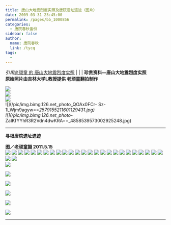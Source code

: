 ```yaml
---
title: 唐山大地震烈度实照及唐院遗址遗迹（图片）
date: 2009-03-31 23:45:00
permalink: /pages/bb_1000856
categories: 
  - 唐院春秋备份
sidebar: false
author: 
  name: 唐院春秋
  link: /tycq
tags: 
  - 
---
```


_引用_[老顽童 的 唐山大地震烈度实照](http://epei1008.blog.163.com/) |  |  |  **珍贵资料—唐山大地震烈度实照  
原始照片由吉林大学L教授提供 老顽童翻拍制作**  
  
![](/pic/img.bimg.126.net_photo_XdE1ceOFUvS2tj88SsBqjQ==_2885118511285662714.jpg)  
![](/pic/img.bimg.126.net_photo_pFEkYfvObxxFJwSY0plqWQ==_3109172592746300272.jpg)  
![](/pic/img.bimg.126.net_photo_LyzLN5rDioJ62kgs7cKBBg==_2579155211601129472.jpg)  
![](/pic/img.bimg.126.net_photo_QOAx0FCr-
Sz-1LWjm9agyw==_2579155211601129431.jpg)  
![](/pic/img.bimg.126.net_photo_-
ZaIKfYYhR3R2Vdn4dwKRA==_4858539573002925248.jpg)  

* * *

  
**寻根唐院遗址遗迹**

**图／老顽童摄 2011.5.15**  
![](/pic/img5.ph.126.net_2STt9ip944j4vdEmbTYi6g==_2518075141671216255.jpg)
![](/pic/img2.ph.126.net_Uck4Qr45ulJIXQ18FA0esw==_1091841434678137942.jpg)
![](/pic/img5.ph.126.net__8t24BZ_Jb3yGD5zDE43cw==_3073706745698047435.jpg)
![](/pic/img6.ph.126.net_HJyVZSmMfEEZDVFTX7XpTw==_1580481994248014836.jpg)
![](/pic/img2.ph.126.net_i8Lvw_82webRtngmMqCq2Q==_3078210345325411062.jpg)
![](/pic/img4.ph.126.net_NmYokVmSyjxBdyOEZIQwaw==_26740122805199224.jpg)
![](/pic/img0.ph.126.net_yIT-d-jobOvwSzEW4thuQw==_103582791447204350.jpg)
![](/pic/img1.ph.126.net_X2HwyOQPmDY1mtNcoVEXNA==_1351361363205539101.jpg)
![](/pic/img8.ph.126.net_lZknmC3t9pvzZeCyXv3Ifw==_6597221499260857658.jpg)
![](/pic/img9.ph.126.net_hLboqXtZG_7co3-F3Smdpw==_2489083219069824599.jpg)
![](/pic/img9.ph.126.net_z-fQAq_FINoHXJ8YSw5qNQ==_1003739766967881449.jpg)
![](/pic/img9.ph.126.net_8AJEzT1LYJD280WhxC7jpA==_1351361363205539079.jpg)
![](/pic/img2.ph.126.net_ZdPJMgn2ZE4U_6YVqo0o8w==_3067514296210229802.jpg)
![](/pic/img8.ph.126.net_0LHKcKJw14x_6b1GFwYiZA==_1273955744610112998.jpg)
![](/pic/img4.ph.126.net_QMUYWeNY1Meb97ck1aPQLQ==_994451092736436104.jpg)
![](/pic/img8.ph.126.net_PX9Jima0vzLQ1WBhEHj_tg==_1326028615301583358.jpg)
![](/pic/img6.ph.126.net_uFWZVaOWzUGigdzfTnPJGQ==_2479231594884961226.jpg)
![](/pic/img3.ph.126.net_JQCjA5BNGO6xf3AXNtD0zg==_2627005957658229333.jpg)
![](/pic/img9.ph.126.net_vqPjlzPVr8eUFlSUEnAvmw==_2658531155049831789.jpg)
![](/pic/img2.ph.126.net_CPqrbqZngNdw4djZVBQjqw==_1579919044294594262.jpg)
![](/pic/img4.ph.126.net_8KJPWwDXQbnLHxzeCxfcHA==_2581407011431106204.jpg)
![](/pic/img5.ph.126.net_s8QRfxS5ohrWDyUVOEc-aQ==_6597255584121317145.jpg)
![](/pic/img0.ph.126.net_LI42hyv90qmEgi42021U3g==_3076802970441860230.jpg)
![](/pic/img1.ph.126.net_ep6NAgT5elWnxYmyX49HPQ==_3092847044114365971.jpg)
![](/pic/img6.ph.126.net_9nhaxH8TMH5uyAWlKzo5zw==_1579637569317882866.jpg)
![](/pic/img3.ph.126.net_-DTlckGzHzyDs_fBB4rCHQ==_998954692363806503.jpg)
![](/pic/img3.ph.126.net_obxTFtu2TXtDjN2tZO76bA==_2567333262595579923.jpg)  
![](/pic/img.bimg.126.net_photo_meUV6SaTpirZ1M2acfakyg==_911697449567062486.jpg)

![](/pic/img3.ph.126.net_N8HK4guuEgiZwrOTxcTuuw==_181551359996050463.jpg)

![](/pic/img8.ph.126.net_wNE58iEO-hoJ8neD_F5I8Q==_183240209856318358.jpg)

![](/pic/img4.ph.126.net_BQjh95taV9pycvvGuBrkHg==_6597262181191085864.jpg)

![](/pic/img1.ph.126.net_Vqk5JJw4CzfydVs-cw_ovg==_46161896198173301.jpg)

![](/pic/img0.ph.126.net_epX4OVq8Y-MVB4z9Ugj1bQ==_1579637569317882830.jpg)

  
  
  
---